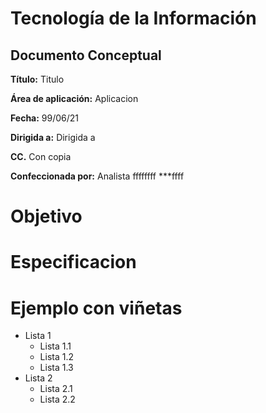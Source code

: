 # Tecnología de la Información
## Documento Conceptual

**Título:** Titulo

**Área de aplicación:**	Aplicacion

**Fecha:** 99/06/21

**Dirigida a:**	Dirigida a

**CC.**	Con copia

**Confeccionada por:** Analista
ffffffff
***ffff

# Objetivo

# Especificacion

# Ejemplo con viñetas

* Lista 1
  * Lista 1.1
  * Lista 1.2
  * Lista 1.3
* Lista 2
  * Lista 2.1
  * Lista 2.2